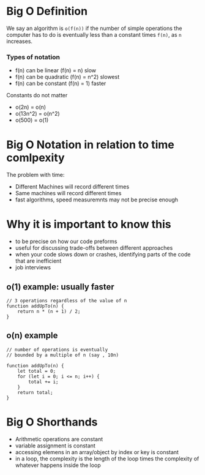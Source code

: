 # Big O Definition
We say an algorithm is `o(f(n))` if the number of simple operations the computer has to do is eventually less than a constant times `f(n)`, as `n` increases.

### Types of notation
- f(n) can be linear (f(n) = n) slow
- f(n) can be quadratic (f(n) = n^2) slowest
- f(n) can be constant (f(n) = 1) faster

Constants do not matter
- o(2n) = o(n)
- o(13n^2) = o(n^2)
- o(500) = o(1) 

# Big O Notation in relation to time comlpexity

The problem with time:
- Different Machines will record different times
- Same machines will record different times
- fast algorithms, speed measuremnts may not be
precise enough


# Why it is important to know this
- to be precise on how our code preforms
- useful for discussing trade-offs between different approaches
- when your code slows down or crashes, identifying parts of the code that are inefficient
- job interviews

## o(1) example: usually faster

```
// 3 operations regardless of the value of n
function addUpTo(n) {
    return n * (n + 1) / 2;
}
```

## o(n) example
```
// number of operations is eventually 
// bounded by a multiple of n (say , 10n)

function addUpTo(n) {
    let total = 0;
    for (let i = 0; i <= n; i++) {
        total += i;
    }
    return total;
}

```

# Big O Shorthands
- Arithmetic operations are constant
- variable assignment is constant
- accessing elemens in an array/object by index
or key is constant
- in a loop, the complexity is the length of the loop times the complexity of whatever happens inside the loop